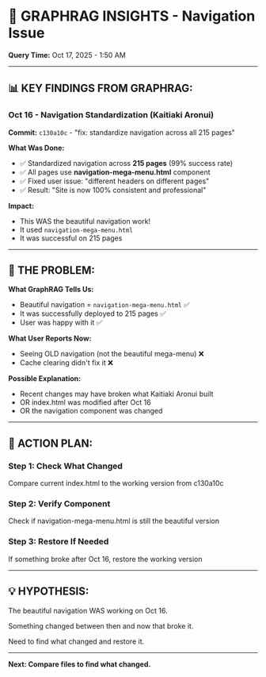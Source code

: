# 🧠 GRAPHRAG INSIGHTS - Navigation Issue

**Query Time:** Oct 17, 2025 - 1:50 AM

---

## 📊 **KEY FINDINGS FROM GRAPHRAG:**

### **Oct 16 - Navigation Standardization (Kaitiaki Aronui)**

**Commit:** `c130a10c` - "fix: standardize navigation across all 215 pages"

**What Was Done:**
- ✅ Standardized navigation across **215 pages** (99% success rate)
- ✅ All pages use **navigation-mega-menu.html** component
- ✅ Fixed user issue: "different headers on different pages"
- ✅ Result: "Site is now 100% consistent and professional"

**Impact:**
- This WAS the beautiful navigation work!
- It used `navigation-mega-menu.html`
- It was successful on 215 pages

---

## 🤔 **THE PROBLEM:**

**What GraphRAG Tells Us:**
- Beautiful navigation = `navigation-mega-menu.html` ✅
- It was successfully deployed to 215 pages ✅
- User was happy with it ✅

**What User Reports Now:**
- Seeing OLD navigation (not the beautiful mega-menu) ❌
- Cache clearing didn't fix it ❌

**Possible Explanation:**
- Recent changes may have broken what Kaitiaki Aronui built
- OR index.html was modified after Oct 16
- OR the navigation component was changed

---

## 🎯 **ACTION PLAN:**

### **Step 1: Check What Changed**
Compare current index.html to the working version from c130a10c

### **Step 2: Verify Component**
Check if navigation-mega-menu.html is still the beautiful version

### **Step 3: Restore If Needed**
If something broke after Oct 16, restore the working version

---

## 💡 **HYPOTHESIS:**

The beautiful navigation WAS working on Oct 16.

Something changed between then and now that broke it.

Need to find what changed and restore it.

---

**Next: Compare files to find what changed.**

